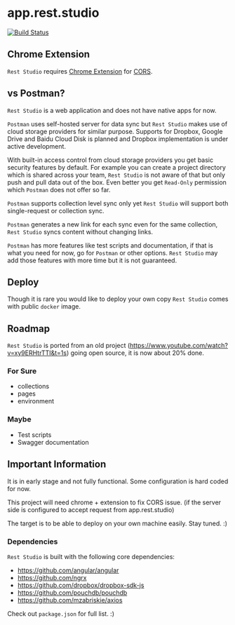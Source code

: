# app.rest.studio

[![Build Status](https://travis-ci.org/naivefun/app.rest.studio.svg?branch=develop)](https://travis-ci.org/naivefun/app.rest.studio)

## Chrome Extension
`Rest Studio` requires [Chrome Extension](https://chrome.google.com/webstore/detail/reststudio-extension/imegccjfohmaiflckepgcpeagepgcael) for [CORS](https://en.wikipedia.org/wiki/Cross-origin_resource_sharing).

## vs Postman?

`Rest Studio` is a web application and does not have native apps for now.

`Postman` uses self-hosted server for data sync but `Rest Studio` makes use of cloud storage providers for similar purpose. Supports for Dropbox, Google Drive and Baidu Cloud Disk is planned and Dropbox implementation is under active development.

With built-in access control from cloud storage providers you get basic security features by default. For example you can create a project directory which is shared across your team, `Rest Studio` is not aware of that but only push and pull data out of the box. Even better you get `Read-Only` permission which `Postman` does not offer so far.

`Postman` supports collection level sync only yet `Rest Studio` will support both single-request or collection sync.

`Postman` generates a new link for each sync even for the same collection, `Rest Studio` syncs content without changing links.

`Postman` has more features like test scripts and documentation, if that is what you need for now, go for `Postman` or other options. `Rest Studio` may add those features with more time but it is not guaranteed.

## Deploy
Though it is rare you would like to deploy your own copy `Rest Studio` comes with public `docker` image.

## Roadmap
`Rest Studio` is ported from an old project (https://www.youtube.com/watch?v=xy9ERHtrTTI&t=1s) going open source, it is now about 20% done.

### For Sure
- collections
- pages
- environment

### Maybe
- Test scripts
- Swagger documentation

## Important Information

It is in early stage and not fully functional. Some configuration is hard coded for now.

This project will need chrome + extension to fix CORS issue. (if the server side is configured to accept request from app.rest.studio)

The target is to be able to deploy on your own machine easily. Stay tuned. :)

### Dependencies

`Rest Studio` is built with the following core dependencies:

- https://github.com/angular/angular
- https://github.com/ngrx
- https://github.com/dropbox/dropbox-sdk-js
- https://github.com/pouchdb/pouchdb
- https://github.com/mzabriskie/axios

Check out `package.json` for full list. :)
